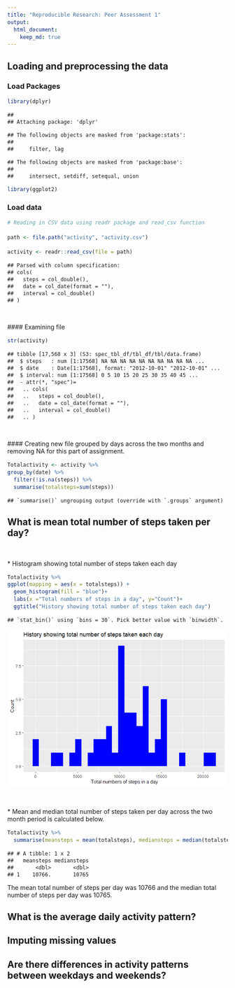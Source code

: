 ```yaml
---
title: "Reproducible Research: Peer Assessment 1"
output: 
  html_document:
    keep_md: true
---
```



## Loading and preprocessing the data

### Load Packages


```r
library(dplyr)
```

```
## 
## Attaching package: 'dplyr'
```

```
## The following objects are masked from 'package:stats':
## 
##     filter, lag
```

```
## The following objects are masked from 'package:base':
## 
##     intersect, setdiff, setequal, union
```

```r
library(ggplot2)
```

### Load data


```r
# Reading in CSV data using readr package and read_csv function

path <- file.path("activity", "activity.csv")

activity <- readr::read_csv(file = path)
```

```
## Parsed with column specification:
## cols(
##   steps = col_double(),
##   date = col_date(format = ""),
##   interval = col_double()
## )
```

<p>&nbsp;</p>
#### Examining file 


```r
str(activity)
```

```
## tibble [17,568 x 3] (S3: spec_tbl_df/tbl_df/tbl/data.frame)
##  $ steps   : num [1:17568] NA NA NA NA NA NA NA NA NA NA ...
##  $ date    : Date[1:17568], format: "2012-10-01" "2012-10-01" ...
##  $ interval: num [1:17568] 0 5 10 15 20 25 30 35 40 45 ...
##  - attr(*, "spec")=
##   .. cols(
##   ..   steps = col_double(),
##   ..   date = col_date(format = ""),
##   ..   interval = col_double()
##   .. )
```

<p>&nbsp;</p>
#### Creating new file grouped by days across the two months and removing NA for this part of assignment.


```r
Totalactivity <- activity %>% 
group_by(date) %>% 
  filter(!is.na(steps)) %>% 
  summarise(totalsteps=sum(steps))
```

```
## `summarise()` ungrouping output (override with `.groups` argument)
```

## What is mean total number of steps taken per day?

<p>&nbsp;</p>
* Histogram showing total number of steps taken each day


```r
Totalactivity %>% 
ggplot(mapping = aes(x = totalsteps)) +
  geom_histogram(fill = "blue")+
  labs(x ="Total numbers of steps in a day", y="Count")+
  ggtitle("History showing total number of steps taken each day")
```

```
## `stat_bin()` using `bins = 30`. Pick better value with `binwidth`.
```

![](PA1_template_files/figure-html/unnamed-chunk-5-1.png)<!-- -->


<p>&nbsp;</p>
* Mean and median total number of steps taken per day across the two month period is calculated below.

```r
Totalactivity %>% 
  summarise(meansteps = mean(totalsteps), mediansteps = median(totalsteps))
```

```
## # A tibble: 1 x 2
##   meansteps mediansteps
##       <dbl>       <dbl>
## 1    10766.       10765
```

The mean total number of steps per day was 10766 and the median total number of steps per day was 10765.

## What is the average daily activity pattern?



## Imputing missing values



## Are there differences in activity patterns between weekdays and weekends?
